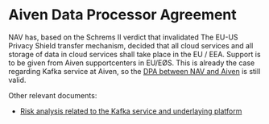 # Aiven Data Processor Agreement

NAV has, based on the Schrems II verdict that invalidated The EU-US Privacy Shield transfer mechanism, decided that all cloud services and all storage of data in cloud services shall take place in the EU / EEA. Support is to be given from Aiven supportcenters in EU/EØS. This is already the case regarding Kafka service at Aiven, so the [DPA between NAV and Aiven](https://navno.sharepoint.com/:w:/s/Risikovurderinger668/EdtbCu04JCdEkStS2kV5V_MBb-jDYfwyqa8rnnraSJ7pTg?e=Wj6M6B) is still valid.

Other relevant documents:

* [Risk analysis related to the Kafka service and underlaying platform](https://apps.powerapps.com/play/f8517640-ea01-46e2-9c09-be6b05013566?ID=190)

